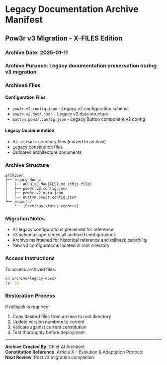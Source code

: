# Legacy Documentation Archive Manifest
## Pow3r v3 Migration - X-FILES Edition

### Archive Date: 2025-01-11
### Archive Purpose: Legacy documentation preservation during v3 migration

### Archived Files

#### Configuration Files
- `pow3r.v2.config.json` - Legacy v2 configuration schema
- `pow3r.v2.data.json` - Legacy v2 data structure
- `Button.pow3r.config.json` - Legacy Button component v2 config

#### Legacy Documentation
- All `.cursor/` directory files (moved to archive)
- Legacy constitution files
- Outdated architecture documents

### Archive Structure
```
archive/
├── legacy-docs/
│   ├── ARCHIVE_MANIFEST.md (this file)
│   ├── pow3r.v2.config.json
│   ├── pow3r.v2.data.json
│   └── Button.pow3r.config.json
└── reports/
    └── [Previous status reports]
```

### Migration Notes
- All legacy configurations preserved for reference
- v3 schema supersedes all archived configurations
- Archive maintained for historical reference and rollback capability
- New v3 configurations located in root directory

### Access Instructions
To access archived files:
```bash
cd archive/legacy-docs/
ls -la
```

### Restoration Process
If rollback is required:
1. Copy desired files from archive to root directory
2. Update version numbers to current
3. Validate against current constitution
4. Test thoroughly before deployment

---
**Archive Created By**: Chief AI Architect  
**Constitution Reference**: Article X - Evolution & Adaptation Protocol  
**Next Review**: Post v3 migration completion
